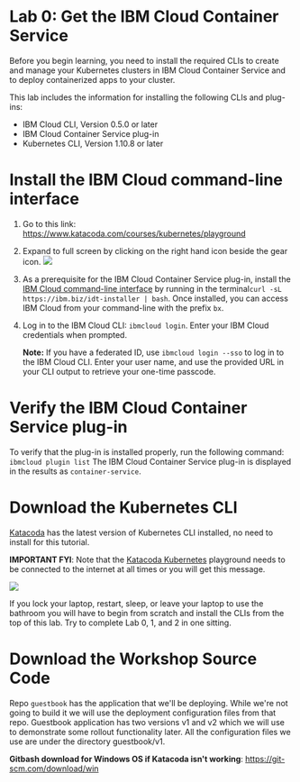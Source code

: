 # Lab 0: Get the IBM Cloud Container Service

Before you begin learning, you need to install the required CLIs to create and manage your Kubernetes clusters in IBM Cloud Container Service and to deploy containerized apps to your cluster.

This lab includes the information for installing the following CLIs and plug-ins:

* IBM Cloud CLI, Version 0.5.0 or later
* IBM Cloud Container Service plug-in
* Kubernetes CLI, Version 1.10.8 or later

# Install the IBM Cloud command-line interface

1. Go to this link: https://www.katacoda.com/courses/kubernetes/playground
2. Expand to full screen by clicking on the right hand icon beside the gear icon.
![](https://paper-attachments.dropbox.com/s_D8A14BDF28207FA36C22286DD4C95973B9B2CC1251CEE085A6FB91263BC0E46C_1557185836656_Screen+Shot+2019-05-06+at+3.46.13+PM.png)

3. As a prerequisite for the IBM Cloud Container Service plug-in, install the [IBM Cloud command-line interface](https://clis.ng.bluemix.net/ui/home.html) by running in the terminal`curl -sL https://ibm.biz/idt-installer | bash`. Once installed, you can access IBM Cloud from your command-line with the prefix `bx`.

4. Log in to the IBM Cloud CLI: `ibmcloud login`.
Enter your IBM Cloud credentials when prompted.

   **Note:** If you have a federated ID, use `ibmcloud login --sso` to log in to the IBM Cloud CLI. Enter your user name, and use the provided URL in your CLI output to retrieve your one-time passcode. 

# Verify the IBM Cloud Container Service plug-in
To verify that the plug-in is installed properly, run the following command:
```ibmcloud plugin list```
The IBM Cloud Container Service plug-in is displayed in the results as `container-service`.

# Download the Kubernetes CLI

[Katacoda](https://www.katacoda.com/courses/kubernetes/playground#) has the latest version of Kubernetes CLI installed, no need to install for this tutorial.

**IMPORTANT FYI**: Note that the [Katacoda Kubernetes](https://www.katacoda.com/courses/kubernetes/playground#) playground needs to be connected to the internet at all times or you will get this message.

![](https://paper-attachments.dropbox.com/s_D8A14BDF28207FA36C22286DD4C95973B9B2CC1251CEE085A6FB91263BC0E46C_1557190439473_Screen+Shot+2019-05-06+at+5.47.35+PM.png)

If you lock your laptop, restart, sleep, or leave your laptop to use the bathroom you will have to begin from scratch and install the CLIs from the top of this lab. Try to complete Lab 0, 1, and 2 in one sitting. 

# Download the Workshop Source Code
Repo `guestbook` has the application that we'll be deploying.
While we're not going to build it we will use the deployment configuration files from that repo.
Guestbook application has two versions v1 and v2 which we will use to demonstrate some rollout
functionality later. All the configuration files we use are under the directory guestbook/v1.

**Gitbash download for Windows OS if Katacoda isn't working**: https://git-scm.com/download/win 


